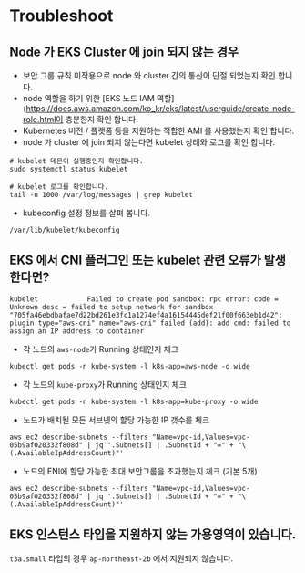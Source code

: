 # Troubleshoot

## Node 가 EKS Cluster 에 join 되지 않는 경우 
- 보안 그룹 규칙 미적용으로 node 와 cluster 간의 통신이 단절 되었는지 확인 합니다.
- node 역할을 하기 위한 [EKS 노드 IAM 역할](https://docs.aws.amazon.com/ko_kr/eks/latest/userguide/create-node-role.html이 충분한지 확인
  합니다.
- Kubernetes 버전 / 플랫폼 등을 지원하는 적합한 AMI 를 사용했는지 확인 합니다.
- node 가 cluster 에 join 되지 않는다면 kubelet 상태와 로그를 확인 합니다.

```
# kubelet 데몬이 실행중인지 확인합니다.
sudo systemctl status kubelet

# kubelet 로그를 확인합니다.
tail -n 1000 /var/log/messages | grep kubelet
```

- kubeconfig 설정 정보를 살펴 봅니다.
```
/var/lib/kubelet/kubeconfig
``` 


## EKS 에서 CNI 플러그인 또는 kubelet 관련 오류가 발생한다면?

```
kubelet            Failed to create pod sandbox: rpc error: code = Unknown desc = failed to setup network for sandbox "705fa46ebdbafae7d22bd261e3fc1a1274ef4a16154445def21f00f663eb1d42": 
plugin type="aws-cni" name="aws-cni" failed (add): add cmd: failed to assign an IP address to container
```

- 각 노드의 `aws-node`가 Running 상태인지 체크
```
kubectl get pods -n kube-system -l k8s-app=aws-node -o wide
```

- 각 노드의 `kube-proxy`가 Running 상태인지 체크 

```
kubectl get pods -n kube-system -l k8s-app=kube-proxy -o wide
```


- 노드가 배치될 모든 서브넷의 할당 가능한 IP 갯수를 체크
```
aws ec2 describe-subnets --filters "Name=vpc-id,Values=vpc-05b9af020332f808d" | jq '.Subnets[] | .SubnetId + "=" + "\(.AvailableIpAddressCount)"'
```

- 노드의 ENI에 할당 가능한 최대 보안그룹을 초과했는지 체크 (기본 5개)
```
aws ec2 describe-subnets --filters "Name=vpc-id,Values=vpc-05b9af020332f808d" | jq '.Subnets[] | .SubnetId + "=" + "\(.AvailableIpAddressCount)"'
```



## EKS 인스턴스 타입을 지원하지 않는 가용영역이 있습니다.

`t3a.small` 타입의 경우 `ap-northeast-2b` 에서 지원되지 않습니다.


